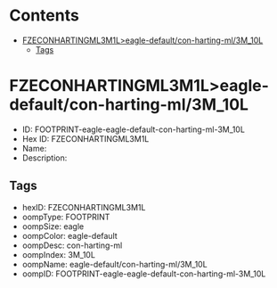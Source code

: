 



Contents
========

* [FZECONHARTINGML3M1L>eagle-default/con-harting-ml/3M_10L](#fzeconhartingml3m1leagle-defaultcon-harting-ml3m_10l)
	* [Tags](#tags)

# FZECONHARTINGML3M1L>eagle-default/con-harting-ml/3M_10L

- ID: FOOTPRINT-eagle-eagle-default-con-harting-ml-3M_10L
- Hex ID: FZECONHARTINGML3M1L
- Name: 
- Description: 

## Tags

- hexID: FZECONHARTINGML3M1L
- oompType: FOOTPRINT
- oompSize: eagle
- oompColor: eagle-default
- oompDesc: con-harting-ml
- oompIndex: 3M_10L
- oompName: eagle-default/con-harting-ml/3M_10L
- oompID: FOOTPRINT-eagle-eagle-default-con-harting-ml-3M_10L

